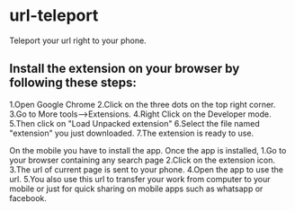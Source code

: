 # url-teleport
Teleport your url right to your phone.
## Install the extension on your browser by following these steps:
1.Open Google Chrome
2.Click on the three dots on the top right corner.
3.Go to More tools-->Extensions.
4.Right Click on the Developer mode.
5.Then click on "Load Unpacked extension"
6.Select the file named "extension" you just downloaded.
7.The extension is ready to use.

On the mobile you have to install the app. Once the app is installed,
1.Go to your browser containing any search page
2.Click on the extension icon.
3.The url of current page is sent to your phone.
4.Open the app to use the url.
5.You also use this url to transfer your work from computer to your mobile
  or just for quick sharing on mobile apps such as whatsapp or facebook.
